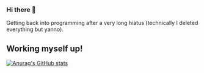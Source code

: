 ### Hi there 👋


Getting back into programming after a very long hiatus (technically I deleted everything but yanno).

## Working myself up!



[![Anurag's GitHub stats](https://github-readme-stats.vercel.app/api?username=limepotato)](https://github.com/anuraghazra/github-readme-stats&count_private=true&show_icons=true)

<!--
**LimePotato/LimePotato** is a ✨ _special_ ✨ repository because its `README.md` (this file) appears on your GitHub profile.

Here are some ideas to get you started:

- 🔭 I’m currently working on ...
- 🌱 I’m currently learning ...
- 👯 I’m looking to collaborate on ...
- 🤔 I’m looking for help with ...
- 💬 Ask me about ...
- 📫 How to reach me: ...
- 😄 Pronouns: ...
- ⚡ Fun fact: ...
-->
